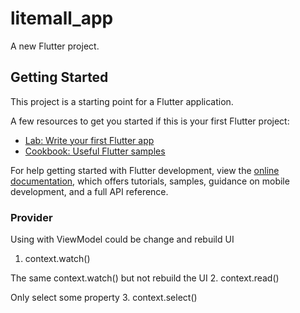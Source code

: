 # litemall_app

A new Flutter project.

## Getting Started

This project is a starting point for a Flutter application.

A few resources to get you started if this is your first Flutter project:

- [Lab: Write your first Flutter app](https://docs.flutter.dev/get-started/codelab)
- [Cookbook: Useful Flutter samples](https://docs.flutter.dev/cookbook)

For help getting started with Flutter development, view the
[online documentation](https://docs.flutter.dev/), which offers tutorials,
samples, guidance on mobile development, and a full API reference.

### Provider
Using with ViewModel could be change and rebuild UI
1. context.watch<T>()

The same context.watch<T>() but not rebuild the UI
2. context.read<T>()

Only select some property 
3. context.select<T>()



